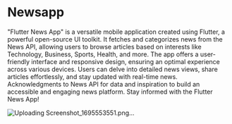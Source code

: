 # Newsapp


"Flutter News App" is a versatile mobile application created using Flutter, a powerful open-source UI toolkit. It fetches and categorizes news from the News API, allowing users to browse articles based on interests like Technology, Business, Sports, Health, and more. The app offers a user-friendly interface and responsive design, ensuring an optimal experience across various devices. Users can delve into detailed news views, share articles effortlessly, and stay updated with real-time news. Acknowledgments to News API for data and inspiration to build an accessible and engaging news platform. Stay informed with the Flutter News App!

![Uploading Screenshot_1695553551.png…]()


